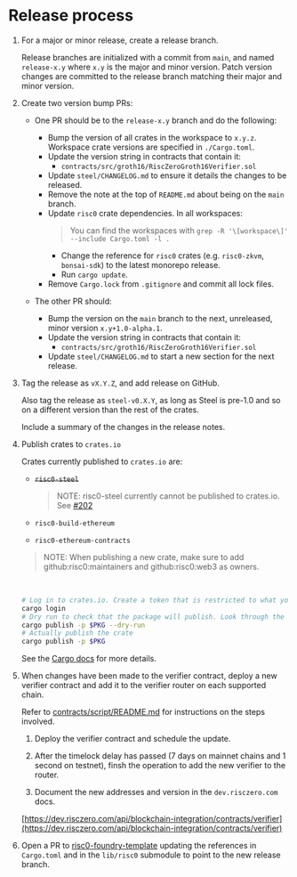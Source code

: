 # Release process

1. For a major or minor release, create a release branch.

   Release branches are initialized with a commit from `main`, and named `release-x.y` where `x.y` is the major and minor version.
   Patch version changes are committed to the release branch matching their major and minor version.

2. Create two version bump PRs:

   * One PR should be to the `release-x.y` branch and do the following:

     <!-- TODO: Write a script (e.g. in Python) to automate as many of these steps as possible. -->
     * Bump the version of all crates in the workspace to `x.y.z`. Workspace crate versions are specified in `./Cargo.toml`.
     * Update the version string in contracts that contain it:
       * `contracts/src/groth16/RiscZeroGroth16Verifier.sol`
     * Update `steel/CHANGELOG.md` to ensure it details the changes to be released.
     * Remove the note at the top of `README.md` about being on the `main` branch.
     * Update `risc0` crate dependencies. In all workspaces:
         >  You can find the workspaces with `grep -R '\[workspace\]' --include Cargo.toml -l .`
         * Change the reference for `risc0` crates (e.g. `risc0-zkvm`, `bonsai-sdk`) to the latest monorepo release.
         <!-- TODO: Add --locked to checks in CI against the release branch, such that it guarantees the checked in lock files are complete and consistent -->
         * Run `cargo update`.
     * Remove `Cargo.lock` from `.gitignore` and commit all lock files.

   * The other PR should:
     * Bump the version on the `main` branch to the next, unreleased, minor version `x.y+1.0-alpha.1`.
     * Update the version string in contracts that contain it:
       * `contracts/src/groth16/RiscZeroGroth16Verifier.sol`
     * Update `steel/CHANGELOG.md` to start a new section for the next release.

3. Tag the release as `vX.Y.Z`, and add release on GitHub.

   Also tag the release as `steel-v0.X.Y`, as long as Steel is pre-1.0 and so on a different version than the rest of the crates.

   Include a summary of the changes in the release notes.

4. Publish crates to `crates.io`

   Crates currently published to `crates.io` are:

   * ~~`risc0-steel`~~

     > NOTE: risc0-steel currently cannot be published to crates.io.
     > See [#202](https://github.com/risc0/risc0-ethereum/issues/202)

   * `risc0-build-ethereum`
   * `risc0-ethereum-contracts`

   > NOTE: When publishing a new crate, make sure to add github:risc0:maintainers and github:risc0:web3 as owners.

   <br/>

   ```sh
   # Log in to crates.io. Create a token that is restricted to what you need to do (e.g. publish update) and set an expiry.
   cargo login
   # Dry run to check that the package will publish. Look through the output, e.g. at version numbers, to confirm it makes sense.
   cargo publish -p $PKG --dry-run
   # Actually publish the crate
   cargo publish -p $PKG
   ```

   See the [Cargo docs](https://doc.rust-lang.org/cargo/reference/publishing.html) for more details.

5. When changes have been made to the verifier contract, deploy a new verifier contract and add it to the verifier router on each supported chain.

   Refer to [contracts/script/README.md](./contracts/script/README.md) for instructions on the steps involved.

   1. Deploy the verifier contract and schedule the update.

   2. After the timelock delay has passed (7 days on mainnet chains and 1 second on testnet), finsh the operation to add the new verifier to the router.

   3. Document the new addresses and version in the `dev.risczero.com` docs.

     [https://dev.risczero.com/api/blockchain-integration/contracts/verifier](https://dev.risczero.com/api/blockchain-integration/contracts/verifier)

6. Open a PR to [risc0-foundry-template](https://github.com/risc0/risc0-foundry-template) updating the references in `Cargo.toml` and in the `lib/risc0` submodule to point to the new release branch.
